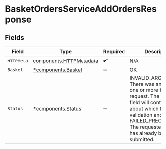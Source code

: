 # BasketOrdersServiceAddOrdersResponse


## Fields

| Field                                                                                                                                                                                                                                   | Type                                                                                                                                                                                                                                    | Required                                                                                                                                                                                                                                | Description                                                                                                                                                                                                                             |
| --------------------------------------------------------------------------------------------------------------------------------------------------------------------------------------------------------------------------------------- | --------------------------------------------------------------------------------------------------------------------------------------------------------------------------------------------------------------------------------------- | --------------------------------------------------------------------------------------------------------------------------------------------------------------------------------------------------------------------------------------- | --------------------------------------------------------------------------------------------------------------------------------------------------------------------------------------------------------------------------------------- |
| `HTTPMeta`                                                                                                                                                                                                                              | [components.HTTPMetadata](../../models/components/httpmetadata.md)                                                                                                                                                                      | :heavy_check_mark:                                                                                                                                                                                                                      | N/A                                                                                                                                                                                                                                     |
| `Basket`                                                                                                                                                                                                                                | [*components.Basket](../../models/components/basket.md)                                                                                                                                                                                 | :heavy_minus_sign:                                                                                                                                                                                                                      | OK                                                                                                                                                                                                                                      |
| `Status`                                                                                                                                                                                                                                | [*components.Status](../../models/components/status.md)                                                                                                                                                                                 | :heavy_minus_sign:                                                                                                                                                                                                                      | INVALID_ARGUMENT: There was an issue with one or more fields in the request.  The message field will contain details about which field failed validation and why.<br/>FAILED_PRECONDITION: The requested basket has already been submitted. |